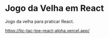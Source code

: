 # Jogo da Velha em React

Jogo da velha para praticar React.

https://tic-tac-toe-react-alpha.vercel.app/
